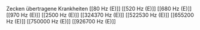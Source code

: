 Zecken übertragene Krankheiten
[[80 Hz (E)]]
[[520 Hz (E)]]
[[680 Hz (E)]]
[[970 Hz (E)]]
[[2500 Hz (E)]]
[[324370 Hz (E)]]
[[522530 Hz (E)]]
[[655200 Hz (E)]]
[[750000 Hz (E)]]
[[926700 Hz (E)]]